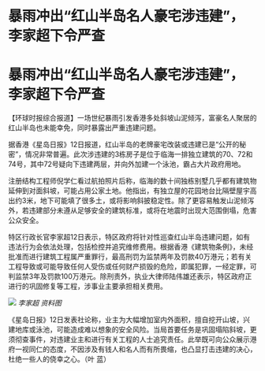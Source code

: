 # 暴雨冲出“红山半岛名人豪宅涉违建”，李家超下令严查

# 暴雨冲出“红山半岛名人豪宅涉违建”，李家超下令严查

【环球时报综合报道】一场世纪暴雨引发香港多处斜坡山泥倾泻，富豪名人聚居的红山半岛也未能幸免，同时暴露出严重违建问题。

据香港《星岛日报》12日报道，红山半岛的老牌豪宅改装或违建已是“公开的秘密”，情况非常普遍。此次涉违建的3栋房子是位于临海一排独立建筑的70、72和74号，其中72号疑向下违建两层，并向外加建一个泳池，霸占大片政府用地。

注册结构工程师倪学仁看过航拍照片后称，临海的数十间独栋别墅几乎都有建筑物延伸到对面斜坡，可能占用公家土地。他指出，有独立屋的花园地台比隔壁屋宇高出约3米，地下可能填了很多土，或将影响斜披稳定性。除了更容易触发山泥倾泻外，若违建部分未遵从足够安全的建筑标准，或将在地震时出现大范围倒塌，危害公众安全。

特区行政长官李家超12日表示，特区政府将针对性巡查红山半岛违建问题，如有违法行为会依法处理，包括检控并追究维修费用。根据香港《建筑物条例》，未经批准而进行建筑工程属严重罪行，最高刑罚为监禁两年及罚款40万港元；若有关工程导致或可能导致任何人受伤或任何财产损毁的危险，即属犯罪，一经定罪，可判监禁3年及罚款100万港元。除刑责外，执业大律师陆伟雄还表示，特区政府正进行的巩固修复等工程，涉事业主要承担相关费用。

![](https://inews.gtimg.com/om_bt/O0-5-0B-4ZLJDzvN5EA6SnhTbjX-4b1dcp1xLtHokChiEAA/1000)
_李家超 资料图_

《星岛日报》12日发表社论称，业主为大幅增加室内外面积，擅自挖开山坡，兴建地库或泳池，可能造成难以想象的安全风险。当局首要任务是巩固塌陷斜坡，更须彻查事件，对违建业主和进行有关工程的人士追究责任。此举既可向公众展示港府一视同仁的态度，不因涉及有钱人和名人而有所畏缩，也凸显打击违建的决心，杜绝一些人的侥幸之心。（叶
蓝）

